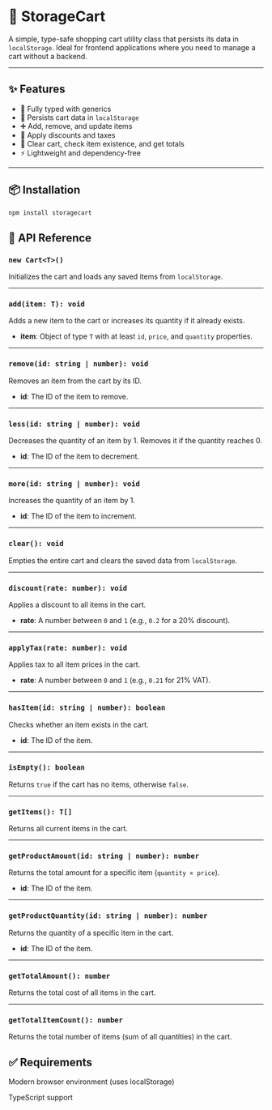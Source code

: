 # 🛒 StorageCart

A simple, type-safe shopping cart utility class that persists its data in `localStorage`. Ideal for frontend applications where you need to manage a cart without a backend.

---

## ✨ Features

- 🧠 Fully typed with generics
- 🔄 Persists cart data in `localStorage`
- ➕ Add, remove, and update items
- 💸 Apply discounts and taxes
- 🧹 Clear cart, check item existence, and get totals
- ⚡️ Lightweight and dependency-free

---

## 📦 Installation

```bash
npm install storagecart
```

## 📘 API Reference

### `new Cart<T>()`

Initializes the cart and loads any saved items from `localStorage`.

---

### `add(item: T): void`

Adds a new item to the cart or increases its quantity if it already exists.

- **item**: Object of type `T` with at least `id`, `price`, and `quantity` properties.

---

### `remove(id: string | number): void`

Removes an item from the cart by its ID.

- **id**: The ID of the item to remove.

---

### `less(id: string | number): void`

Decreases the quantity of an item by 1. Removes it if the quantity reaches 0.

- **id**: The ID of the item to decrement.

---

### `more(id: string | number): void`

Increases the quantity of an item by 1.

- **id**: The ID of the item to increment.

---

### `clear(): void`

Empties the entire cart and clears the saved data from `localStorage`.

---

### `discount(rate: number): void`

Applies a discount to all items in the cart.

- **rate**: A number between `0` and `1` (e.g., `0.2` for a 20% discount).

---

### `applyTax(rate: number): void`

Applies tax to all item prices in the cart.

- **rate**: A number between `0` and `1` (e.g., `0.21` for 21% VAT).

---

### `hasItem(id: string | number): boolean`

Checks whether an item exists in the cart.

- **id**: The ID of the item.

---

### `isEmpty(): boolean`

Returns `true` if the cart has no items, otherwise `false`.

---

### `getItems(): T[]`

Returns all current items in the cart.

---

### `getProductAmount(id: string | number): number`

Returns the total amount for a specific item (`quantity × price`).

- **id**: The ID of the item.

---

### `getProductQuantity(id: string | number): number`

Returns the quantity of a specific item in the cart.

- **id**: The ID of the item.

---

### `getTotalAmount(): number`

Returns the total cost of all items in the cart.

---

### `getTotalItemCount(): number`

Returns the total number of items (sum of all quantities) in the cart.

## ✅ Requirements

Modern browser environment (uses localStorage)

TypeScript support
